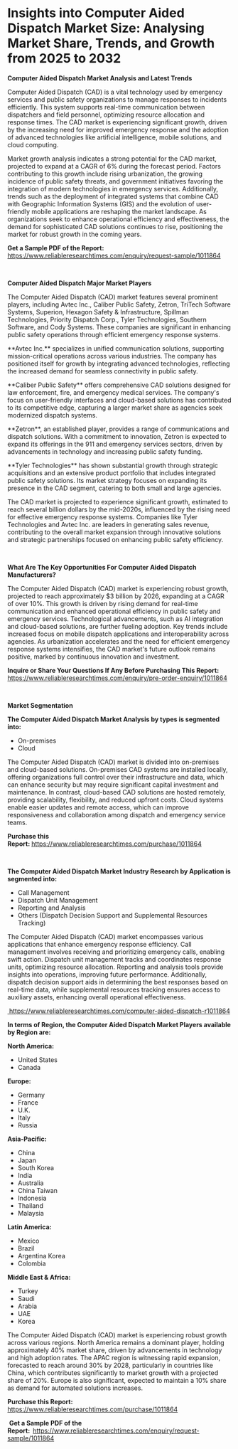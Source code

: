 <p><h1>Insights into Computer Aided Dispatch Market Size: Analysing Market Share, Trends, and Growth from 2025 to 2032</h1></p><p><strong>Computer Aided Dispatch Market Analysis and Latest Trends</strong></p>
<p><p>Computer Aided Dispatch (CAD) is a vital technology used by emergency services and public safety organizations to manage responses to incidents efficiently. This system supports real-time communication between dispatchers and field personnel, optimizing resource allocation and response times. The CAD market is experiencing significant growth, driven by the increasing need for improved emergency response and the adoption of advanced technologies like artificial intelligence, mobile solutions, and cloud computing.</p><p>Market growth analysis indicates a strong potential for the CAD market, projected to expand at a CAGR of 6% during the forecast period. Factors contributing to this growth include rising urbanization, the growing incidence of public safety threats, and government initiatives favoring the integration of modern technologies in emergency services. Additionally, trends such as the deployment of integrated systems that combine CAD with Geographic Information Systems (GIS) and the evolution of user-friendly mobile applications are reshaping the market landscape. As organizations seek to enhance operational efficiency and effectiveness, the demand for sophisticated CAD solutions continues to rise, positioning the market for robust growth in the coming years.</p></p>
<p><strong>Get a Sample PDF of the Report:&nbsp;</strong> <a href="https://www.reliableresearchtimes.com/enquiry/request-sample/1011864?utm_campaign=3026&utm_medium=2&utm_source=Github&utm_content=ia&utm_term=17042025&utm_id=computer-aided-dispatch">https://www.reliableresearchtimes.com/enquiry/request-sample/1011864</a></p>
<p>&nbsp;</p>
<p><strong>Computer Aided Dispatch Major Market Players</strong></p>
<p><p>The Computer Aided Dispatch (CAD) market features several prominent players, including Avtec Inc., Caliber Public Safety, Zetron, TriTech Software Systems, Superion, Hexagon Safety & Infrastructure, Spillman Technologies, Priority Dispatch Corp., Tyler Technologies, Southern Software, and Cody Systems. These companies are significant in enhancing public safety operations through efficient emergency response systems.</p><p>**Avtec Inc.** specializes in unified communication solutions, supporting mission-critical operations across various industries. The company has positioned itself for growth by integrating advanced technologies, reflecting the increased demand for seamless connectivity in public safety.</p><p>**Caliber Public Safety** offers comprehensive CAD solutions designed for law enforcement, fire, and emergency medical services. The company's focus on user-friendly interfaces and cloud-based solutions has contributed to its competitive edge, capturing a larger market share as agencies seek modernized dispatch systems.</p><p>**Zetron**, an established player, provides a range of communications and dispatch solutions. With a commitment to innovation, Zetron is expected to expand its offerings in the 911 and emergency services sectors, driven by advancements in technology and increasing public safety funding.</p><p>**Tyler Technologies** has shown substantial growth through strategic acquisitions and an extensive product portfolio that includes integrated public safety solutions. Its market strategy focuses on expanding its presence in the CAD segment, catering to both small and large agencies.</p><p>The CAD market is projected to experience significant growth, estimated to reach several billion dollars by the mid-2020s, influenced by the rising need for effective emergency response systems. Companies like Tyler Technologies and Avtec Inc. are leaders in generating sales revenue, contributing to the overall market expansion through innovative solutions and strategic partnerships focused on enhancing public safety efficiency.</p></p>
<p>&nbsp;</p>
<p><strong>What Are The Key Opportunities For Computer Aided Dispatch Manufacturers?</strong></p>
<p><p>The Computer Aided Dispatch (CAD) market is experiencing robust growth, projected to reach approximately $3 billion by 2026, expanding at a CAGR of over 10%. This growth is driven by rising demand for real-time communication and enhanced operational efficiency in public safety and emergency services. Technological advancements, such as AI integration and cloud-based solutions, are further fueling adoption. Key trends include increased focus on mobile dispatch applications and interoperability across agencies. As urbanization accelerates and the need for efficient emergency response systems intensifies, the CAD market's future outlook remains positive, marked by continuous innovation and investment.</p></p>
<p><strong>Inquire or Share Your Questions If Any Before Purchasing This Report:</strong> <a href="https://www.reliableresearchtimes.com/enquiry/pre-order-enquiry/1011864?utm_campaign=3026&utm_medium=2&utm_source=Github&utm_content=ia&utm_term=17042025&utm_id=computer-aided-dispatch">https://www.reliableresearchtimes.com/enquiry/pre-order-enquiry/1011864</a></p>
<p>&nbsp;</p>
<p><strong>Market Segmentation</strong></p>
<p><strong>The Computer Aided Dispatch Market Analysis by types is segmented into:</strong></p>
<p><ul><li>On-premises</li><li>Cloud</li></ul></p>
<p><p>The Computer Aided Dispatch (CAD) market is divided into on-premises and cloud-based solutions. On-premises CAD systems are installed locally, offering organizations full control over their infrastructure and data, which can enhance security but may require significant capital investment and maintenance. In contrast, cloud-based CAD solutions are hosted remotely, providing scalability, flexibility, and reduced upfront costs. Cloud systems enable easier updates and remote access, which can improve responsiveness and collaboration among dispatch and emergency service teams.</p></p>
<p><strong>Purchase this Report:&nbsp;</strong><a href="https://www.reliableresearchtimes.com/purchase/1011864?utm_campaign=3026&utm_medium=2&utm_source=Github&utm_content=ia&utm_term=17042025&utm_id=computer-aided-dispatch">https://www.reliableresearchtimes.com/purchase/1011864</a></p>
<p>&nbsp;</p>
<p><strong>The Computer Aided Dispatch Market Industry Research by Application is segmented into:</strong></p>
<p><ul><li>Call Management</li><li>Dispatch Unit Management</li><li>Reporting and Analysis</li><li>Others (Dispatch Decision Support and Supplemental Resources Tracking)</li></ul></p>
<p><p>The Computer Aided Dispatch (CAD) market encompasses various applications that enhance emergency response efficiency. Call management involves receiving and prioritizing emergency calls, enabling swift action. Dispatch unit management tracks and coordinates response units, optimizing resource allocation. Reporting and analysis tools provide insights into operations, improving future performance. Additionally, dispatch decision support aids in determining the best responses based on real-time data, while supplemental resources tracking ensures access to auxiliary assets, enhancing overall operational effectiveness.</p></p>
<p><a href="https://www.reliableresearchtimes.com/computer-aided-dispatch-r1011864?utm_campaign=3026&utm_medium=2&utm_source=Github&utm_content=ia&utm_term=17042025&utm_id=computer-aided-dispatch">&nbsp;https://www.reliableresearchtimes.com/computer-aided-dispatch-r1011864</a></p>
<p><strong>In terms of Region, the Computer Aided Dispatch Market Players available by Region are:</strong></p>
<p>
    <p> <strong> North America: </strong>
        <ul>
            <li>United States</li>
            <li>Canada</li>
        </ul>
        </p> 
    <p> <strong> Europe: </strong>
        <ul>
            <li>Germany</li>
            <li>France</li>
            <li>U.K.</li>
            <li>Italy</li>
            <li>Russia</li>
        </ul>
        </p> 
    <p> <strong> Asia-Pacific: </strong>
        <ul>
            <li>China</li>
            <li>Japan</li>
            <li>South Korea</li>
            <li>India</li>
            <li>Australia</li>
            <li>China Taiwan</li>
            <li>Indonesia</li>
            <li>Thailand</li>
            <li>Malaysia</li>
        </ul>
        </p> 
    <p> <strong> Latin America: </strong>
        <ul>
            <li>Mexico</li>
            <li>Brazil</li>
            <li>Argentina Korea</li>
            <li>Colombia</li>
        </ul>
        </p> 
    <p> <strong> Middle East & Africa: </strong>
        <ul>
            <li>Turkey</li>
            <li>Saudi</li>
            <li>Arabia</li>
            <li>UAE</li>
            <li>Korea</li>
        </ul>
    </p>
    </p>
<p><p>The Computer Aided Dispatch (CAD) market is experiencing robust growth across various regions. North America remains a dominant player, holding approximately 40% market share, driven by advancements in technology and high adoption rates. The APAC region is witnessing rapid expansion, forecasted to reach around 30% by 2028, particularly in countries like China, which contributes significantly to market growth with a projected share of 20%. Europe is also significant, expected to maintain a 10% share as demand for automated solutions increases.</p></p>
<p><strong>Purchase this Report: </strong><a href="https://www.reliableresearchtimes.com/purchase/1011864?utm_campaign=3026&utm_medium=2&utm_source=Github&utm_content=ia&utm_term=17042025&utm_id=computer-aided-dispatch">https://www.reliableresearchtimes.com/purchase/1011864</a></p>
<p>&nbsp;<strong>Get a Sample PDF of the Report:&nbsp;&nbsp;</strong><a href="https://www.reliableresearchtimes.com/enquiry/request-sample/1011864?utm_campaign=3026&utm_medium=2&utm_source=Github&utm_content=ia&utm_term=17042025&utm_id=computer-aided-dispatch">https://www.reliableresearchtimes.com/enquiry/request-sample/1011864</a></p>
<p><strong></strong></p>
<p><p></p><p></p><p></p></p>